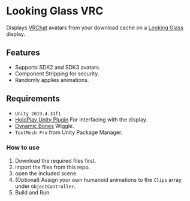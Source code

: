 # Looking Glass VRC

Displays [VRChat](https://hello.vrchat.com/) avatars from your download cache on a [Looking Glass](https://lookingglassfactory.com/) display.

## Features

* Supports SDK2 and SDK3 avatars.
* Component Stripping for security.
* Randomly applies animations.

## Requirements

* `Unity 2019.4.31f1`
* [HoloPlay Unity Plugin](https://dhtk4bwj5r21z.cloudfront.net/UnityPlugin/PublicReleases/HoloPlay-Unity-Plugin-1.4.3.unitypackage) For interfacing with the display.
* [Dynamic Bones](https://assetstore.unity.com/packages/tools/animation/dynamic-bone-16743) Wiggle.
* `TextMesh Pro` from Unity Package Manager.

### How to use

1. Download the required files first.
2. import the files from this repo.
3. open the included scene.
4. (Optional) Assign your own humanoid animations to the `Clips` array under `ObjectController`.
5. Build and Run.
